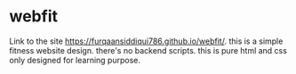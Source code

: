 # webfit
Link to the site https://furqaansiddiqui786.github.io/webfit/.
this is a simple fitness website design.
there's no backend scripts. this is pure html and css only
designed for learning purpose.
